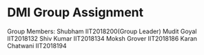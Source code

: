 # DMI Group Assignment

Group Members:
 Shubham IIT2018200(Group Leader)
 Mudit Goyal IIT2018132 
 Shiv Kumar IIT2018134
 Moksh Grover IIT2018186
 Karan Chatwani IIT2018194
 
